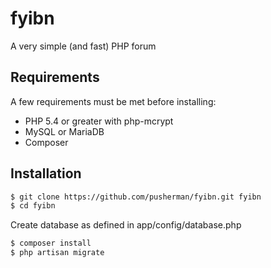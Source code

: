 fyibn
=========
A very simple (and fast) PHP forum

Requirements
-----------

A few requirements must be met before installing:

* PHP 5.4 or greater with php-mcrypt
* MySQL or MariaDB
* Composer

Installation
--------------

```sh
$ git clone https://github.com/pusherman/fyibn.git fyibn
$ cd fyibn
```

Create database as defined in app/config/database.php

```sh
$ composer install
$ php artisan migrate
```
